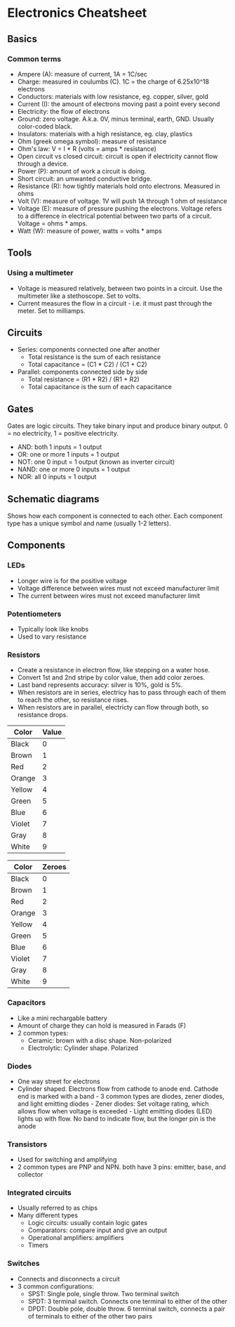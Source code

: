 
# Electronics Cheatsheet

## Basics

### Common terms

- Ampere (A): measure of current, 1A = 1C/sec
- Charge: measured in coulumbs (C). 1C = the charge of 6.25x10^18 electrons
- Conductors: materials with low resistance, eg. copper, silver, gold
- Current (I): the amount of electrons moving past a point every second
- Electricity: the flow of electrons
- Ground: zero voltage. A.k.a. 0V, minus terminal, earth, GND. Usually color-coded black.
- Insulators: materials with a high resistance, eg. clay, plastics
- Ohm (greek omega symbol): measure of resistance
- Ohm's law: V = I * R (volts = amps * resistance)
- Open circuit vs closed circuit: circuit is open if electricity cannot flow through a device.
- Power (P): amount of work a circuit is doing.
- Short circuit: an umwanted conductive bridge.
- Resistance (R): how tightly materials hold onto electrons. Measured in ohms
- Volt (V): measure of voltage. 1V will push 1A through 1 ohm of resistance
- Voltage (E): measure of pressure pushing the electrons. Voltage refers to a difference in electrical potential between two parts of a circuit. Voltage = ohms * amps.
- Watt (W): measure of power, watts = volts * amps

## Tools

### Using a multimeter

- Voltage is measured relatively, between two points in a circuit. Use the multimeter like a stethoscope. Set to volts.
- Current measures the flow in a circuit - i.e. it must past through the meter. Set to milliamps.

## Circuits

- Series: components connected one after another
  - Total resistance is the sum of each resistance
  - Total capacitance = (C1 * C2) / (C1 + C2)
- Parallel: components connected side by side
  - Total resistance = (R1 * R2) / (R1 + R2)
  - Total capacitance is the sum of each capacitance

## Gates

Gates are logic circuits. They take binary input and produce binary output. 0 = no electricity, 1 = positive electricity.
- AND: both 1 inputs = 1 output
- OR: one or more 1 inputs = 1 output
- NOT: one 0 input = 1 output (known as inverter circuit)
- NAND: one or more 0 inputs = 1 output
- NOR: all 0 inputs = 1 output

## Schematic diagrams

Shows how each component is connected to each other. Each component type has a unique symbol and name (usually 1-2 letters).

## Components

### LEDs

- Longer wire is for the positive voltage
- Voltage difference between wires must not exceed manufacturer limit
- The current between wires must not exceed manufacturer limit

### Potentiometers

- Typically look like knobs
- Used to vary resistance

### Resistors

- Create a resistance in electron flow, like stepping on a water hose.
- Convert 1st and 2nd stripe by color value, then add color zeroes.
- Last band represents accuracy: silver is 10%, gold is 5%.
- When resistors are in series, electricy has to pass through each of them to reach the other, so resistance rises.
- When resistors are in parallel, electricty can flow through both, so resistance drops.

| Color | Value |
| - | - |
| Black | 0 |
| Brown | 1 |
| Red | 2 |
| Orange | 3 |
| Yellow | 4 |
| Green | 5 |
| Blue | 6 |
| Violet | 7 |
| Gray | 8 |
| White | 9 |

| Color | Zeroes |
| - | - |
| Black | 0 |
| Brown | 1 |
| Red | 2 |
| Orange | 3 |
| Yellow | 4 |
| Green | 5 |
| Blue | 6 |
| Violet | 7 |
| Gray | 8 |
| White | 9 |

### Capacitors

- Like a mini rechargable battery
- Amount of charge they can hold is measured in Farads (F)
- 2 common types:
  - Ceramic: brown with a disc shape. Non-polarized
  - Electrolytic: Cylinder shape. Polarized
 
### Diodes

- One way street for electrons
- Cylinder shaped. Electrons flow from cathode to anode end. Cathode end is marked with a band
        - 3 common types are diodes, zener diodes, and light emitting diodes
        - Zener diodes: Set voltage rating, which allows flow when voltage is exceeded
        - Light emitting diodes (LED) lights up with flow. No band to indicate flow, but the longer pin is the anode

### Transistors

- Used for switching and amplifying
- 2 common types are PNP and NPN. both have 3 pins: emitter, base, and collector

### Integrated circuits

- Usually referred to as chips
- Many different types
  - Logic circuits: usually contain logic gates
  - Comparators: compare input and give an output
  - Operational amplifiers: amplifiers
  - Timers

### Switches

- Connects and disconnects a circuit
- 3 common configurations:
  - SPST: Single pole, single throw. Two terminal switch
  - SPDT: 3 terminal switch. Connects one terminal to either of the other
  - DPDT: Double pole, double throw. 6 terminal switch, connects a pair of terminals to either of the other two pairs
